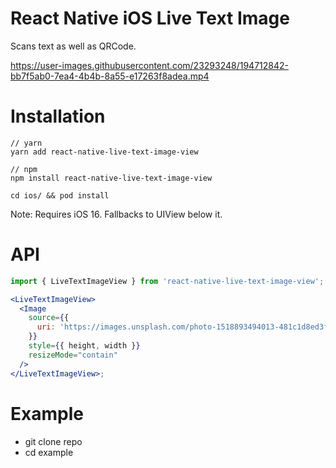 # React Native iOS Live Text Image

Scans text as well as QRCode.


https://user-images.githubusercontent.com/23293248/194712842-bb7f5ab0-7ea4-4b4b-8a55-e17263f8adea.mp4



# Installation

```
// yarn
yarn add react-native-live-text-image-view

// npm
npm install react-native-live-text-image-view

```

```
cd ios/ && pod install
```

Note: Requires iOS 16. Fallbacks to UIView below it.



# API

```jsx
import { LiveTextImageView } from 'react-native-live-text-image-view';

<LiveTextImageView>
  <Image
    source={{
      uri: 'https://images.unsplash.com/photo-1518893494013-481c1d8ed3fd?ixlib=rb-1.2.1&ixid=MnwxMjA3fDB8MHxwaG90by1wYWdlfHx8fGVufDB8fHx8&auto=format&fit=crop&w=1770&q=80',
    }}
    style={{ height, width }}
    resizeMode="contain"
  />
</LiveTextImageView>;
```



# Example

- git clone repo
- cd example
